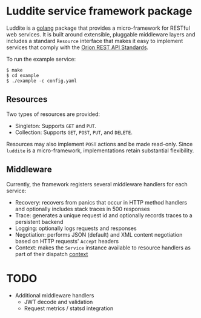 # Luddite service framework package

Luddite is a [golang][golang] package that provides a micro-framework
for RESTful web services.  It is built around extensible, pluggable
middleware layers and includes a standard `Resource` interface that
makes it easy to implement services that comply with the
[Orion REST API Standards][apistds].

[golang]: http://golang.org/
[apistds]: https://github.com/SpirentOrion/orion-docs/blob/master/api/api-standards.md

To run the example service:

    $ make
    $ cd example
    $ ./example -c config.yaml

## Resources

Two types of resources are provided:

* Singleton: Supports `GET` and `PUT`.
* Collection: Supports `GET`, `POST`, `PUT`, and `DELETE`.

Resources may also implement `POST` actions and be made read-only.
Since `luddite` is a micro-framework, implementations retain
substantial flexibility.

## Middleware

Currently, the framework registers several middleware handlers for
each service:

* Recovery: recovers from panics that occur in HTTP method handlers
  and optionally includes stack traces in 500 responses
* Trace: generates a unique request id and optionally records traces
  to a persistent backend
* Logging: optionally logs requests and responses
* Negotiation: performs JSON (default) and XML content negotiation
  based on HTTP requests' `Accept` headers
* Context: makes the `Service` instance available to resource handlers
  as part of their dispatch [context][context]

[context]: http://blog.golang.org/context

# TODO

* Additional middleware handlers
  * JWT decode and validation
  * Request metrics / statsd integration
